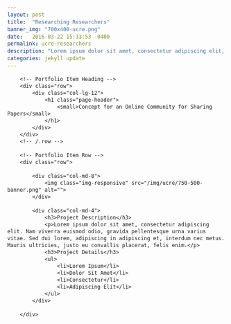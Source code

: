 ```yaml
---
layout: post
title:  "Researching Researchers"
banner_img: "700x400-ucre.png"
date:   2016-03-22 15:33:53 -0400
permalink: ucre-researchers
description: "Lorem ipsum dolor sit amet, consectetur adipiscing elit, sed do eiusmod tempor incididunt ut labore et dolore magna aliqua. Ut enim ad minim veniam, quis nostrud exercitation ullamco laboris nisi ut aliquip ex ea commodo consequat. "
categories: jekyll update
---
```


<div class="container post">

        <!-- Portfolio Item Heading -->
        <div class="row">
            <div class="col-lg-12">
                <h1 class="page-header">
                    <small>Concept for an Online Community for Sharing Papers</small>
                </h1>
            </div>
        </div>
        <!-- /.row -->

        <!-- Portfolio Item Row -->
        <div class="row">

            <div class="col-md-8">
                <img class="img-responsive" src="/img/ucre/750-500-banner.png" alt="">
            </div>

            <div class="col-md-4">
                <h3>Project Description</h3>
                <p>Lorem ipsum dolor sit amet, consectetur adipiscing elit. Nam viverra euismod odio, gravida pellentesque urna varius vitae. Sed dui lorem, adipiscing in adipiscing et, interdum nec metus. Mauris ultricies, justo eu convallis placerat, felis enim.</p>
                <h3>Project Details</h3>
                <ul>
                    <li>Lorem Ipsum</li>
                    <li>Dolor Sit Amet</li>
                    <li>Consectetur</li>
                    <li>Adipiscing Elit</li>
                </ul>
            </div>

        </div>